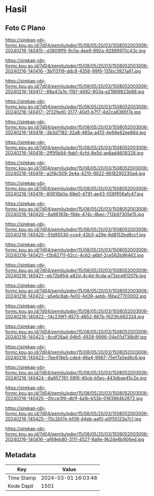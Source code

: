 # Hasil

## Foto C Plano

https://sirekap-obj-formc.kpu.go.id/7d04/pemilu/pdpr/15/08/05/20/03/1508052003006-20240216-140415--d3809ff9-9c0a-4ee8-892a-92889970c43c.jpg

https://sirekap-obj-formc.kpu.go.id/7d04/pemilu/pdpr/15/08/05/20/03/1508052003006-20240216-140416--3b113119-ddc8-4356-99f9-135bc3921a61.jpg

https://sirekap-obj-formc.kpu.go.id/7d04/pemilu/pdpr/15/08/05/20/03/1508052003006-20240216-140417--88a47a7e-1197-4692-803a-e21969823b88.jpg

https://sirekap-obj-formc.kpu.go.id/7d04/pemilu/pdpr/15/08/05/20/03/1508052003006-20240216-140417--2f32fed0-3177-40d1-b7f7-4d2ca8365f7e.jpg

https://sirekap-obj-formc.kpu.go.id/7d04/pemilu/pdpr/15/08/05/20/03/1508052003006-20240216-140418--3b3d7182-32a8-485a-a413-4e66e82ee86d.jpg

https://sirekap-obj-formc.kpu.go.id/7d04/pemilu/pdpr/15/08/05/20/03/1508052003006-20240216-140418--2ff95b84-9ab1-4cfd-8e5d-ae8ad4608328.jpg

https://sirekap-obj-formc.kpu.go.id/7d04/pemilu/pdpr/15/08/05/20/03/1508052003006-20240216-140419--a2f4c509-2e4a-4210-9922-9b18290230a4.jpg

https://sirekap-obj-formc.kpu.go.id/7d04/pemilu/pdpr/15/08/05/20/03/1508052003006-20240216-140419--80616b0a-68e0-4791-ae43-058f956afc47.jpg

https://sirekap-obj-formc.kpu.go.id/7d04/pemilu/pdpr/15/08/05/20/03/1508052003006-20240216-140420--8a96193b-f9de-474c-8bec-712b97305e15.jpg

https://sirekap-obj-formc.kpu.go.id/7d04/pemilu/pdpr/15/08/05/20/03/1508052003006-20240216-140420--51d95530-cce4-42b3-a29e-6d8152bd8ccf.jpg

https://sirekap-obj-formc.kpu.go.id/7d04/pemilu/pdpr/15/08/05/20/03/1508052003006-20240216-140421--f2b82711-62cc-4c62-a6bf-2ce562b96462.jpg

https://sirekap-obj-formc.kpu.go.id/7d04/pemilu/pdpr/15/08/05/20/03/1508052003006-20240216-140421--eb72b854-a82d-4c4d-9cda-a72ece61207b.jpg

https://sirekap-obj-formc.kpu.go.id/7d04/pemilu/pdpr/15/08/05/20/03/1508052003006-20240216-140422--a5e6c8ab-fe00-4d39-aebb-16be27703002.jpg

https://sirekap-obj-formc.kpu.go.id/7d04/pemilu/pdpr/15/08/05/20/03/1508052003006-20240216-140422--14c239f1-8573-4852-867b-f623fc662324.jpg

https://sirekap-obj-formc.kpu.go.id/7d04/pemilu/pdpr/15/08/05/20/03/1508052003006-20240216-140423--8cdf26a4-94b5-4928-9996-04e01d736b8f.jpg

https://sirekap-obj-formc.kpu.go.id/7d04/pemilu/pdpr/15/08/05/20/03/1508052003006-20240216-140423--7be419e5-cded-46a4-9967-75ef7a5ed6c6.jpg

https://sirekap-obj-formc.kpu.go.id/7d04/pemilu/pdpr/15/08/05/20/03/1508052003006-20240216-140424--8a957761-59f8-40cb-b5ec-443dbae45c2e.jpg

https://sirekap-obj-formc.kpu.go.id/7d04/pemilu/pdpr/15/08/05/20/03/1508052003006-20240216-140425--0fcce3f6-db1f-4a1b-b53b-0183964b2872.jpg

https://sirekap-obj-formc.kpu.go.id/7d04/pemilu/pdpr/15/08/05/20/03/1508052003006-20240216-140425--70c2b17e-bf09-44eb-aaf0-a0f55123e7c1.jpg

https://sirekap-obj-formc.kpu.go.id/7d04/pemilu/pdpr/15/08/05/20/03/1508052003006-20240216-140416--af69eb80-3111-4527-8a9e-9b24e6b906ed.jpg


## Metadata

| Key        | Value               |
| ---------- | ------------------- |
| Time Stamp | 2024-03-01 16:03:48 |
| Kode Dapil | 1501                |




